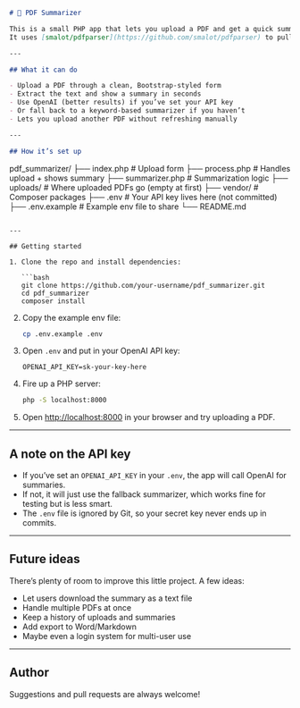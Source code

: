 
```markdown
# 📄 PDF Summarizer

This is a small PHP app that lets you upload a PDF and get a quick summary of its contents.  
It uses [smalot/pdfparser](https://github.com/smalot/pdfparser) to pull text out of the PDF, and then summarizes it either with the **OpenAI API** (if you have a key set up) or with a simple built-in summarizer if you don’t.

---

## What it can do

- Upload a PDF through a clean, Bootstrap-styled form
- Extract the text and show a summary in seconds
- Use OpenAI (better results) if you’ve set your API key
- Or fall back to a keyword-based summarizer if you haven’t
- Lets you upload another PDF without refreshing manually

---

## How it’s set up

```

pdf_summarizer/
├── index.php        # Upload form
├── process.php      # Handles upload + shows summary
├── summarizer.php   # Summarization logic
├── uploads/         # Where uploaded PDFs go (empty at first)
├── vendor/          # Composer packages
├── .env             # Your API key lives here (not committed)
├── .env.example     # Example env file to share
└── README.md

````

---

## Getting started

1. Clone the repo and install dependencies:

   ```bash
   git clone https://github.com/your-username/pdf_summarizer.git
   cd pdf_summarizer
   composer install
````

2. Copy the example env file:

   ```bash
   cp .env.example .env
   ```

3. Open `.env` and put in your OpenAI API key:

   ```
   OPENAI_API_KEY=sk-your-key-here
   ```

4. Fire up a PHP server:

   ```bash
   php -S localhost:8000
   ```

5. Open [http://localhost:8000](http://localhost:8000) in your browser and try uploading a PDF.

---

## A note on the API key

* If you’ve set an `OPENAI_API_KEY` in your `.env`, the app will call OpenAI for summaries.
* If not, it will just use the fallback summarizer, which works fine for testing but is less smart.
* The `.env` file is ignored by Git, so your secret key never ends up in commits.

---

## Future ideas

There’s plenty of room to improve this little project. A few ideas:

* Let users download the summary as a text file
* Handle multiple PDFs at once
* Keep a history of uploads and summaries
* Add export to Word/Markdown
* Maybe even a login system for multi-user use

---

## Author

Suggestions and pull requests are always welcome!

